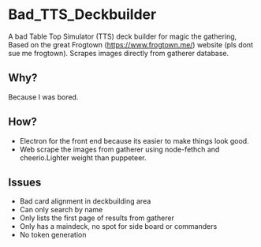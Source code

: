 # Bad_TTS_Deckbuilder

A bad Table Top Simulator (TTS) deck builder for magic the gathering, Based on the great Frogtown (https://www.frogtown.me/) website (pls dont sue me frogtown). Scrapes images directly from gatherer database.

<h2>Why?</h2>

Because I was bored.

<h2>How?</h2>

 - Electron for the front end because its easier to make things look good.
 - Web scrape the images from gatherer using node-fethch and cheerio.Lighter weight than puppeteer.
 
<h2>Issues</h2>

 - Bad card alignment in deckbuilding area
 - Can only search by name
 - Only lists the first page of results from gatherer
 - Only has a maindeck, no spot for side board or commanders
 - No token generation
